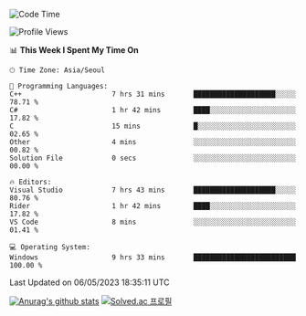 <!--START_SECTION:waka-->
![Code Time](http://img.shields.io/badge/Code%20Time-172%20hrs%2022%20mins-blue)

![Profile Views](http://img.shields.io/badge/Profile%20Views-1-blue)

📊 **This Week I Spent My Time On** 

```text
🕑︎ Time Zone: Asia/Seoul

💬 Programming Languages: 
C++                      7 hrs 31 mins       ████████████████████░░░░░   78.71 % 
C#                       1 hr 42 mins        ████░░░░░░░░░░░░░░░░░░░░░   17.82 % 
C                        15 mins             █░░░░░░░░░░░░░░░░░░░░░░░░   02.65 % 
Other                    4 mins              ░░░░░░░░░░░░░░░░░░░░░░░░░   00.82 % 
Solution File            0 secs              ░░░░░░░░░░░░░░░░░░░░░░░░░   00.00 % 

🔥 Editors: 
Visual Studio            7 hrs 43 mins       ████████████████████░░░░░   80.76 % 
Rider                    1 hr 42 mins        ████░░░░░░░░░░░░░░░░░░░░░   17.82 % 
VS Code                  8 mins              ░░░░░░░░░░░░░░░░░░░░░░░░░   01.41 % 

💻 Operating System: 
Windows                  9 hrs 33 mins       █████████████████████████   100.00 % 
```


 Last Updated on 06/05/2023 18:35:11 UTC
<!--END_SECTION:waka-->
[![Anurag's github stats](https://github-readme-stats.vercel.app/api?username=heosumin518)](https://github.com/anuraghazra/github-readme-stats)
[![Solved.ac
프로필](http://mazassumnida.wtf/api/v2/generate_badge?boj=heosumin)](https://solved.ac/heosumin)
